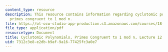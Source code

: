```yaml
---
content_type: resource
description: This resource contains information regarding cyclotomic polynomials,
  primes congruent to 1 mod n.
file: https://ol-ocw-studio-app-production.s3.amazonaws.com/courses/18-781-theory-of-numbers-spring-2012/7312c3e8e2dbb9af9a1677425fc3a0e7_MIT18_781S12_lec12.pdf
file_type: application/pdf
resourcetype: Document
title: Cyclotomic Polynomials, Primes Congruent to 1 mod n, Lecture 12 Notes
uid: 7312c3e8-e2db-b9af-9a16-77425fc3a0e7
---
```

